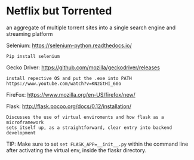 # Netflix but Torrented
an aggregate of multiple torrent sites into a single search engine and streaming platform

Selenium: https://selenium-python.readthedocs.io/
  
	Pip install selenium

Gecko Driver: <https://github.com/mozilla/geckodriver/releases>
  
	install repective OS and put the .exe into PATH 
	https://www.youtube.com/watch?v=KNzGtHI_60o
	
FireFox: https://www.mozilla.org/en-US/firefox/new/

Flask: http://flask.pocoo.org/docs/0.12/installation/
	
	Discusses the use of virtual enviroments and how flask as a microframework 
	sets itself up, as a straightforward, clear entry into backend development
	
TIP: Make sure to set `set FLASK_APP=__init__.py` within the command line after activating the virtual env, inside the flaskr directory.
